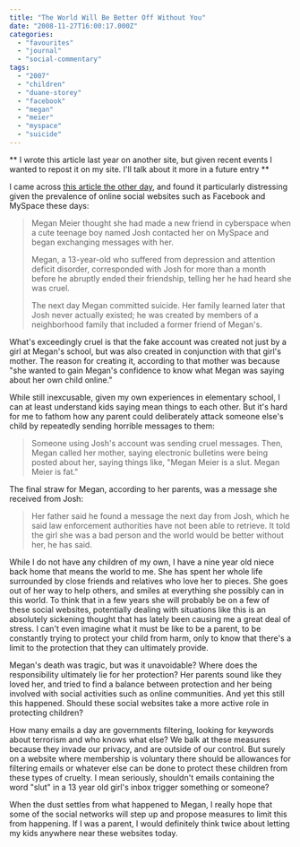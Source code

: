 ```yaml
---
title: "The World Will Be Better Off Without You"
date: "2008-11-27T16:00:17.000Z"
categories: 
  - "favourites"
  - "journal"
  - "social-commentary"
tags: 
  - "2007"
  - "children"
  - "duane-storey"
  - "facebook"
  - "megan"
  - "meier"
  - "myspace"
  - "suicide"
---
```


\*\* I wrote this article last year on another site, but given recent events I wanted to repost it on my site. I'll talk about it more in a future entry \*\*

I came across [this article the other day](http://edition.cnn.com/2007/US/11/17/internet.suicide.ap/index.html), and found it particularly distressing given the prevalence of online social websites such as Facebook and MySpace these days:

> Megan Meier thought she had made a new friend in cyberspace when a cute teenage boy named Josh contacted her on MySpace and began exchanging messages with her.
> 
> Megan, a 13-year-old who suffered from depression and attention deficit disorder, corresponded with Josh for more than a month before he abruptly ended their friendship, telling her he had heard she was cruel.
> 
> The next day Megan committed suicide. Her family learned later that Josh never actually existed; he was created by members of a neighborhood family that included a former friend of Megan's.

What's exceedingly cruel is that the fake account was created not just by a girl at Megan's school, but was also created in conjunction with that girl's mother. The reason for creating it, according to that mother was because "she wanted to gain Megan's confidence to know what Megan was saying about her own child online."

While still inexcusable, given my own experiences in elementary school, I can at least understand kids saying mean things to each other. But it's hard for me to fathom how any parent could deliberately attack someone else's child by repeatedly sending horrible messages to them:

> Someone using Josh's account was sending cruel messages. Then, Megan called her mother, saying electronic bulletins were being posted about her, saying things like, "Megan Meier is a slut. Megan Meier is fat."

The final straw for Megan, according to her parents, was a message she received from Josh:

> Her father said he found a message the next day from Josh, which he said law enforcement authorities have not been able to retrieve. It told the girl she was a bad person and the world would be better without her, he has said.

While I do not have any children of my own, I have a nine year old niece back home that means the world to me. She has spent her whole life surrounded by close friends and relatives who love her to pieces. She goes out of her way to help others, and smiles at everything she possibly can in this world. To think that in a few years she will probably be on a few of these social websites, potentially dealing with situations like this is an absolutely sickening thought that has lately been causing me a great deal of stress. I can't even imagine what it must be like to be a parent, to be constantly trying to protect your child from harm, only to know that there's a limit to the protection that they can ultimately provide.

Megan's death was tragic, but was it unavoidable? Where does the responsibility ultimately lie for her protection? Her parents sound like they loved her, and tried to find a balance between protection and her being involved with social activities such as online communities. And yet this still this happened. Should these social websites take a more active role in protecting children?

How many emails a day are governments filtering, looking for keywords about terrorism and who knows what else? We balk at these measures because they invade our privacy, and are outside of our control. But surely on a website where membership is voluntary there should be allowances for filtering emails or whatever else can be done to protect these children from these types of cruelty. I mean seriously, shouldn't emails containing the word "slut" in a 13 year old girl's inbox trigger something or someone?

When the dust settles from what happened to Megan, I really hope that some of the social networks will step up and propose measures to limit this from happening. If I was a parent, I would definitely think twice about letting my kids anywhere near these websites today.
